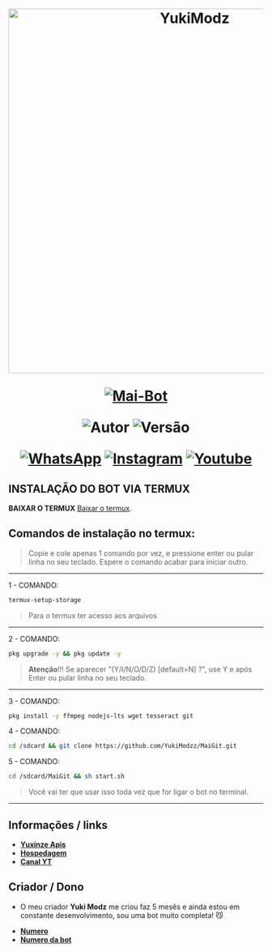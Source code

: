 
<h1 align="center">
<p>
<img src= "https://files.catbox.moe/4jb6kt.jpg" alt="YukiModz" width="720">
</p>

<p align="center">
<a href="#"><img title="Mai-Bot" src="https://img.shields.io/badge/Mai Bot Oficial-purple?&style=for-the-badge"></a>
</p>

<p align="center">
<img title="Autor" src="https://img.shields.io/badge/Criador-Yuki Modz-green.svg?style=for-the-badge&logo=github"></a>
<img title="Versão" src="https://img.shields.io/badge/Versão-5.5.0-green.svg?style=for-the-badge&logo=github"></a>
</p>

<div align="center">

[![WhatsApp](https://img.shields.io/badge/Suporte-25D366?style=for-the-badge&logo=whatsapp&logoColor=white)](https://chat.whatsapp.com/IUWCuqHcWSsIcogrQjP6SX)
[![Instagram](https://img.shields.io/badge/Instagram-FF8C00?style=for-the-badge&logo=instagram&logoColor=white)](https://instagram.com/pedrozz_13755)
[![Youtube](https://img.shields.io/badge/YouTube-FF0030?style=for-the-badge&logo=youtube&logoColor=white)](https://www.youtube.com/@pedrozz_Mods)
</div>

## INSTALAÇÃO DO BOT VIA TERMUX

**BAIXAR O TERMUX**
[Baixar o termux](https://www.mediafire.com/file/0npdmv51pnttps0/com.termux_0.119.1-119_minAPI21(arm64-v8a,armeabi-v7a,x86,x86_64)(nodpi)_apkmirror.com.apk/file).

## Comandos de instalação no termux:

> Copie e cole apenas 1 comando por vez, e pressione enter ou pular linha no seu teclado.
> Espere o comando acabar para iniciar outro.
------------------
1 - COMANDO:
````bash
termux-setup-storage
````
> Para o termux ter acesso aos arquivos
------------------
2 - COMANDO:
````bash
pkg upgrade -y && pkg update -y
````
> **Atenção**!!!
> Se aparecer "(Y/I/N/O/D/Z) [default=N] ?", use Y e após Enter ou pular linha no seu teclado.
------------------
3 - COMANDO:
````bash
pkg install -y ffmpeg nodejs-lts wget tesseract git
````
4 - COMANDO:
````bash
cd /sdcard && git clone https://github.com/YukiModzz/MaiGit.git
````
5 - COMANDO:
````bash
cd /sdcard/MaiGit && sh start.sh
````
> Você vai ter que usar isso toda vez que for ligar o bot no terminal.
------------------

## Informações / links

* [__Yuxinze Apis__](http://speedhosting.cloud)
* [__Hospedagem__](https://speedhosting.cloud)
* [__Canal YT__](https://www.youtube.com/@Yan33)

## Criador / Dono

-  O meu criador **Yuki Modz** me criou faz 5 mesês e ainda estou em constante desenvolvimento, sou uma bot muito completa! 😼

* [__Numero__](Wa.me/555194709091)
* [__Numero da bot__](Wa.me/5551980495453)
